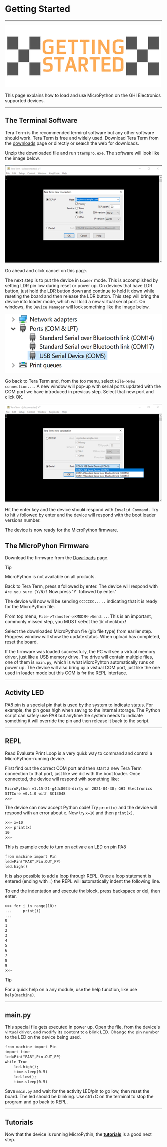 # Getting Started

---

![Getting Started](images/getting-started.png)

This page explains how to load and use MicroPython on the GHI Electronics supported devices.

---

## The Terminal Software

Tera Term is the recommended terminal software but any other software should work. Tera Term is free and widely used. Download Tera Term from the [downloads](downloads.md) page or directly or search the web for downloads.

Unzip the downloaded file and run `ttermpro.exe`. The software will look like the image below.

![Tera Term](images/teraterm.png)

Go ahead and click cancel on this page.

The next step is to put the device in `Loader` mode. This is accomplished by setting LDR pin low during reset or power up. On devices that have LDR button, just hold the LDR button down and continue to hold it down while reseting the board and then release the LDR button. This step will bring the device into loader mode, which will load a new virtual serial port. On windows, the `Device Manager` will look something like the image below.

![Device Manager](images/device-manager-com.png)

Go back to Tera Term and, from the top menu, select `File->New connection...`. A new window will pop-up with serial ports updated with the COM port we have introduced in previous step. Select that new port and click OK.

![Tera Term COM](images/teraterm-opencom.png)

Hit the enter key and the device should respond with `Invalid Command.` Try to hit `v` followed by enter and the device will respond with the boot loader versions number.

The device is now ready for the MicroPython firmware.

## The MicroPyhon Firmware

Download the firmware from the [Downloads](downloads.md) page.

> [!Tip]
> MicroPython is not available on all products.

Back to Tera Term, press `U` followed by enter. The device will respond with `Are you sure (Y/N)?` Now press 'Y' followed by enter.'

The device will now will be sending `CCCCCCC.....` indicating that it is ready for the MicroPython file.

From top menu, `File->Transfer->XMODEM->Send...`. This is an important, commonly missed step, you MUST select the `1K` checkbox!

Select the downloaded MicroPython file (glb file type) from earlier step. Progress window will show the update status. When upload has completed, reset the board.

If the firmware was loaded successfully, the PC will see a virtual memory driver, just like a USB memory drive. The drive will contain multiple files, one of them is `main.py`, which is what MicroPyhton automatically runs on power up. The device will also bring up a vistual COM port, just like the one used in loader mode but this COM is for the REPL interface.

---

## Activity LED

PA8 pin is a special pin that is used by the system to indicate status. For example, the pin goes high when saving to the internal storage. The Python script can safely use PA8 but anytime the system needs to indicate something it will override the pin and then release it back to the script.

---

## REPL

Read Evaluate Print Loop is a very quick way to command and control a MicroPython-running device.

First find out the correct COM port and then start a new Tera Term connection to that port, just like we did with the boot loader. Once connected, the device will respond with something like:

```
MicroPython v1.15-21-g4dc8024-dirty on 2021-04-30; GHI Electronics SITCore v0.1.0 with SC13048
>>>
```

The device can now accept Python code! Try `print(x)` and the device will respond with an error about `x`. Now try `x=10` and then `print(x)`.

```
>>> x=10
>>> print(x)
10
>>>
```

This is example code to turn on activate an LED on pin PA8

```
from machine import Pin
led=Pin("PA8",Pin.OUT_PP)
led.high()
```

It is also possible to add a loop through REPL. Once a loop statement is entered (ending with `:`) the REPL will automatically indent the following line.

To end the indentation and execute the block, press backspace or del, then enter.

```
>>> for i in range(10):
...     print(i)
...
0
1
2
3
4
5
6
7
8
9
>>>
```

> [!Tip]
> For a quick help on a any module, use the help function, like use `help(machine)`.

---

## main.py

This special file gets executed in power up. Open the file, from the device's virtual driver, and modify its content to a blink LED. Change the pin number to the LED on the device being used.

```
from machine import Pin
import time
led=Pin("PA8",Pin.OUT_PP)
while True
	led.high();
	time.sleep(0.5)
	led.low();
	time.sleep(0.5)
```

Save `main.py` and wait for the activity LED/pin to go low, then reset the board. The led should be blinking. Use ctrl+C on the terminal to stop the program and go back to REPL.

---

## Tutorials

Now that the device is running MicroPythin, the [**tutorials**](tutorials/intro.md) is a good next step.
